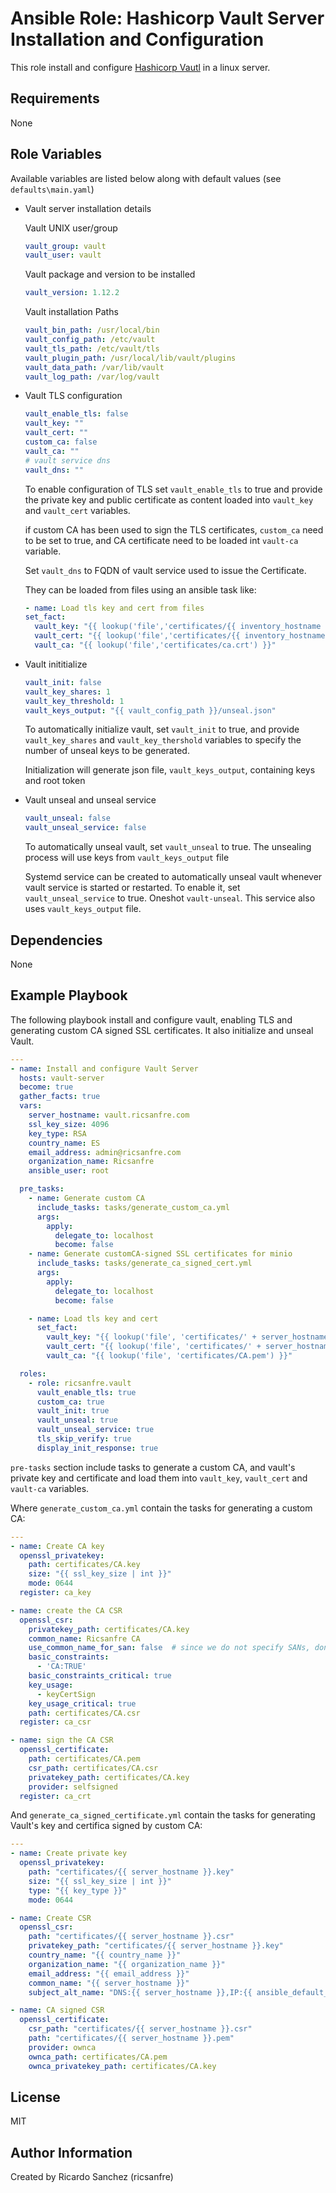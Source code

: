 Ansible Role: Hashicorp Vault Server Installation and Configuration
=========

This role install and configure [Hashicorp Vautl](https://www.vaultproject.io/) in a linux server.


Requirements
------------

None

Role Variables
--------------

Available variables are listed below along with default values (see `defaults\main.yaml`)

- Vault server installation details

  Vault UNIX user/group
  ```yml
  vault_group: vault
  vault_user: vault
  ```
  
  Vault package and version to be installed
  ```yml
  vault_version: 1.12.2
  ```

  Vault installation Paths

  ```yml
  vault_bin_path: /usr/local/bin
  vault_config_path: /etc/vault
  vault_tls_path: /etc/vault/tls
  vault_plugin_path: /usr/local/lib/vault/plugins
  vault_data_path: /var/lib/vault
  vault_log_path: /var/log/vault
  ```
- Vault TLS configuration

  ```yml
  vault_enable_tls: false
  vault_key: ""
  vault_cert: ""
  custom_ca: false
  vault_ca: ""
  # vault service dns
  vault_dns: ""
  ```

  To enable configuration of TLS set `vault_enable_tls` to true and provide the private key and public certificate as content loaded into `vault_key` and `vault_cert` variables.

  if custom CA has been used to sign the TLS certificates, `custom_ca` need to be set to true, and CA certificate need to be loaded int `vault-ca` variable.

  Set `vault_dns` to FQDN of vault service used to issue the Certificate.

  They can be loaded from files using an ansible task like:

  ```yml
  - name: Load tls key and cert from files
  set_fact:
    vault_key: "{{ lookup('file','certificates/{{ inventory_hostname }}_private.key') }}"
    vault_cert: "{{ lookup('file','certificates/{{ inventory_hostname }}_public.crt') }}"
    vault_ca: "{{ lookup('file','certificates/ca.crt') }}"
  ```

- Vault inititialize

  ```yml
  vault_init: false
  vault_key_shares: 1
  vault_key_threshold: 1
  vault_keys_output: "{{ vault_config_path }}/unseal.json"
  ```

  To automatically initialize vault, set `vault_init` to true, and provide `vault_key_shares` and `vault_key_thershold` variables to specify the number of unseal keys to be generated.

  Initialization will generate json file, `vault_keys_output`, containing keys and root token

- Vault unseal and unseal service
  
  ```yml
  vault_unseal: false
  vault_unseal_service: false
  ```

  To automatically unseal vault, set `vault_unseal` to true. The unsealing process will use keys from `vault_keys_output` file

  Systemd service can be created to automatically unseal vault whenever vault service is started or restarted. To enable it, set `vault_unseal_service` to true. Oneshot `vault-unseal`. This service also uses `vault_keys_output` file.


Dependencies
------------

None

Example Playbook
----------------

The following playbook install and configure vault, enabling TLS and generating custom CA signed SSL certificates.
It also initialize and unseal Vault.

```yml
---
- name: Install and configure Vault Server
  hosts: vault-server
  become: true
  gather_facts: true
  vars:
    server_hostname: vault.ricsanfre.com
    ssl_key_size: 4096
    key_type: RSA
    country_name: ES
    email_address: admin@ricsanfre.com
    organization_name: Ricsanfre
    ansible_user: root

  pre_tasks:
    - name: Generate custom CA
      include_tasks: tasks/generate_custom_ca.yml
      args:
        apply:
          delegate_to: localhost
          become: false
    - name: Generate customCA-signed SSL certificates for minio
      include_tasks: tasks/generate_ca_signed_cert.yml
      args:
        apply:
          delegate_to: localhost
          become: false

    - name: Load tls key and cert
      set_fact:
        vault_key: "{{ lookup('file', 'certificates/' + server_hostname + '.key') }}"
        vault_cert: "{{ lookup('file', 'certificates/' + server_hostname + '.pem') }}"
        vault_ca: "{{ lookup('file', 'certificates/CA.pem') }}"

  roles:
    - role: ricsanfre.vault
      vault_enable_tls: true
      custom_ca: true
      vault_init: true
      vault_unseal: true
      vault_unseal_service: true
      tls_skip_verify: true
      display_init_response: true
```

`pre-tasks` section include tasks to generate a custom CA, and vault's private key and  certificate and load them into `vault_key`, `vault_cert` and `vault-ca` variables.

Where `generate_custom_ca.yml` contain the tasks for generating a custom CA:

```yml
---
- name: Create CA key
  openssl_privatekey:
    path: certificates/CA.key
    size: "{{ ssl_key_size | int }}"
    mode: 0644
  register: ca_key

- name: create the CA CSR
  openssl_csr:
    privatekey_path: certificates/CA.key
    common_name: Ricsanfre CA
    use_common_name_for_san: false  # since we do not specify SANs, don't use CN as a SAN
    basic_constraints:
      - 'CA:TRUE'
    basic_constraints_critical: true
    key_usage:
      - keyCertSign
    key_usage_critical: true
    path: certificates/CA.csr
  register: ca_csr

- name: sign the CA CSR
  openssl_certificate:
    path: certificates/CA.pem
    csr_path: certificates/CA.csr
    privatekey_path: certificates/CA.key
    provider: selfsigned
  register: ca_crt


```

And `generate_ca_signed_certificate.yml` contain the tasks for generating Vault's key and certifica signed by custom CA:

```yml
---
- name: Create private key
  openssl_privatekey:
    path: "certificates/{{ server_hostname }}.key"
    size: "{{ ssl_key_size | int }}"
    type: "{{ key_type }}"
    mode: 0644

- name: Create CSR
  openssl_csr:
    path: "certificates/{{ server_hostname }}.csr"
    privatekey_path: "certificates/{{ server_hostname }}.key"
    country_name: "{{ country_name }}"
    organization_name: "{{ organization_name }}"
    email_address: "{{ email_address }}"
    common_name: "{{ server_hostname }}"
    subject_alt_name: "DNS:{{ server_hostname }},IP:{{ ansible_default_ipv4.address }},IP:127.0.0.1"

- name: CA signed CSR
  openssl_certificate:
    csr_path: "certificates/{{ server_hostname }}.csr"
    path: "certificates/{{ server_hostname }}.pem"
    provider: ownca
    ownca_path: certificates/CA.pem
    ownca_privatekey_path: certificates/CA.key
```


License
-------

MIT

Author Information
------------------

Created by Ricardo Sanchez (ricsanfre)

